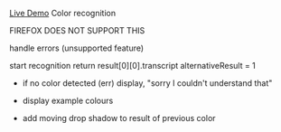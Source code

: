 [Live Demo](https://alexwardill.github.io/Speech_recognition/)
Color recognition

FIREFOX DOES NOT SUPPORT THIS

 handle errors (unsupported feature)

 start recognition
  return result[0][0].transcript
      alternativeResult = 1
- if no color detected (err) display, "sorry I couldn't understand that"


- display example colours



- add moving drop shadow to result of previous color
